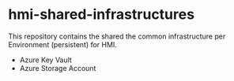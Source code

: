 # hmi-shared-infrastructures

This repository contains the shared the common infrastructure per Environment (persistent) for HMI.

- Azure Key Vault
- Azure Storage Account